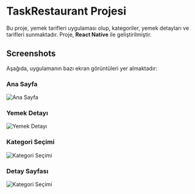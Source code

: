 # TaskRestaurant Projesi

Bu proje, yemek tarifleri uygulaması olup, kategoriler, yemek detayları ve tarifleri sunmaktadır. Proje, **React Native** ile geliştirilmiştir.

## Screenshots

Aşağıda, uygulamanın bazı ekran görüntüleri yer almaktadır:

### Ana Sayfa
![Ana Sayfa](assets/screenshots/tarifka_1.png)

### Yemek Detayı
![Yemek Detayı](assets/screenshots/tarifka_2.png)

### Kategori Seçimi
![Kategori Seçimi](assets/screenshots/tarifka_3.png)

### Detay Sayfası
![Kategori Seçimi](assets/screenshots/tarifka_4.png) 
